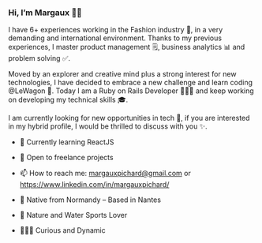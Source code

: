 ### Hi, I’m Margaux 👋🏼

I have 6+ experiences working in the Fashion industry 👠, in a very demanding and international environment. Thanks to my previous experiences, I master product management 🗒, business analytics 📊 and problem solving ✅.

Moved by an explorer and creative mind plus a strong interest for new technologies, I have decided to embrace a new challenge and learn coding @LeWagon 🚀. Today I am a Ruby on Rails Developer 👩🏼‍💻 and keep working on developing my technical skills 🎓.

I am currently looking for new opportunities in tech 💼, if you are interested in my hybrid profile, I would be thrilled to discuss with you ✨.

- 🌱 Currently learning ReactJS
- 👯 Open to freelance projects
- 📫 How to reach me: margauxpichard@gmail.com or https://www.linkedin.com/in/margauxpichard/


- 📍 Native from Normandy – Based in Nantes
- 🌊 Nature and Water Sports Lover
- 🏃🏼‍♀️ Curious and Dynamic

<!--
**marpich/marpich** is a ✨ _special_ ✨ repository because its `README.md` (this file) appears on your GitHub profile.

Here are some ideas to get you started:

- 🔭 I’m currently working on ...
- 🌱 I’m currently learning ...
- 👯 I’m looking to collaborate on ...
- 🤔 I’m looking for help with ...
- 💬 Ask me about ...
- 📫 How to reach me: ...
- 😄 Pronouns: ...
- ⚡ Fun fact: ...
-->
